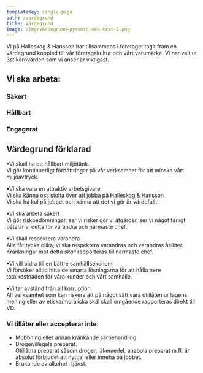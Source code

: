 ```yaml
---
templateKey: single-page
path: /vardegrund
title: Värdegrund
image: /img/värdegrund-pyramid-med-text-2.png
---
```

Vi på Halleskog & Hansson har tillsammans i företaget tagit fram en värdegrund kopplad till vår företagskultur och vårt varumärke. Vi har valt ut 3st kärnvärden som vi anser är viktigast.

## **Vi ska arbeta:**

### Säkert

### Hållbart 

### Engagerat



## Värdegrund förklarad

•Vi skall ha ett hållbart miljötänk.\
Vi gör kontinuerligt förbättringar på vår verksamhet för att minska vårt miljöavtryck.

•Vi ska vara en attraktiv arbetsgivare\
Vi ska känna oss stolta över att jobba på Halleskog & Hansson\
Vi ska ha kul på jobbet och känna att det vi gör är värdefullt.

•Vi ska arbeta säkert\
Vi gör riskbedömningar, ser vi risker gör vi åtgärder, ser vi något farligt påtalar vi detta för  varandra och närmaste chef.

•Vi skall respektera varandra\
Alla får tycka olika, vi ska respektera varandras och varandras åsikter. Kränkningar mot detta *skall* rapporteras till närmaste chef.

•Vi vill bidra till en bättre samhällsekonomi\
Vi försöker alltid hitta de smarta lösningarna för att hålla nere totalkostnaden för våra kunder och vårt samhälle.

•Vi tar avstånd från all korruption.\
All verksamhet som kan riskera att på något sätt vara otillåten ur lagens mening eller av etiska/moraliska skäl skall omgående rapporteras direkt till VD.



### Vi tillåter eller accepterar inte:

* Mobbning eller annan kränkande särbehandling.
* Droger/illegala preparat.\
  Otillåtna preparat såsom droger, läkemedel, anabola preparat m.fl. är absolut förbjudet att nyttja, eller inneha på jobbet.
* Brukande av alkohol i tjänst.